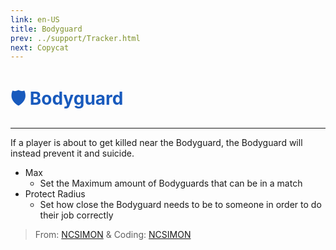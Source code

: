 ```yaml
---
link: en-US
title: Bodyguard
prev: ../support/Tracker.html
next: Copycat
---
```


# <font color="#185abd">🛡️ <b>Bodyguard</b></font> <Badge text="Killing" type="tip" vertical="middle"/>
---

If a player is about to get killed near the Bodyguard, the Bodyguard will instead prevent it and suicide.
* Max
  * Set the Maximum amount of Bodyguards that can be in a match
* Protect Radius
  * Set how close the Bodyguard needs to be to someone in order to do their job correctly

> From: [NCSIMON](https://github.com/NCSIMON) & Coding: [NCSIMON](https://github.com/NCSIMON)
